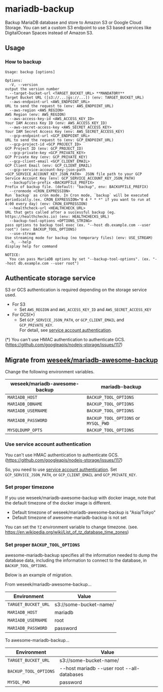 # mariadb-backup

Backup MariaDB database and store to Amazon S3 or Google Cloud Storage. You can set a custom S3 endpoint to use S3 based services like DigitalOcean Spaces instead of Amazon S3.

## Usage

### How to backup

```
Usage: backup [options]

Options:
  -V, --version                                                            output the version number
  --target-bucket-url <TARGET_BUCKET_URL> **MANDATORY**                    Target Bucket URL ([s3://...|gs://...]) (env: TARGET_BUCKET_URL)
  --aws-endpoint-url <AWS_ENDPOINT_URL>                                    URL to send the request to (env: AWS_ENDPOINT_URL)
  --aws-region <AWS_REGION>                                                AWS Region (env: AWS_REGION)
  --aws-access-key-id <AWS_ACCESS_KEY_ID>                                  Your IAM Access Key ID (env: AWS_ACCESS_KEY_ID)
  --aws-secret-access-key <AWS_SECRET_ACCESS_KEY>                          Your IAM Secret Access Key (env: AWS_SECRET_ACCESS_KEY)
  --gcp-endpoint-url <GCP_ENDPOINT_URL>                                    URL to send the request to (env: GCP_ENDPOINT_URL)
  --gcp-project-id <GCP_PROJECT_ID>                                        GCP Project ID (env: GCP_PROJECT_ID)
  --gcp-private-key <GCP_PRIVATE_KEY>                                      GCP Private Key (env: GCP_PRIVATE_KEY)
  --gcp-client-email <GCP_CLIENT_EMAIL>                                    GCP Client Email (env: GCP_CLIENT_EMAIL)
  --gcp-service-account-key-json-path <GCP_SERVICE_ACCOUNT_KEY_JSON_PATH>  JSON file path to your GCP Service Account Key (env: GCP_SERVICE_ACCOUNT_KEY_JSON_PATH)
  --backupfile-prefix <BACKUPFILE_PREFIX>                                  Prefix of backup file. (default: "backup", env: BACKUPFILE_PREFIX)
  --cronmode <CRON_EXPRESSION>                                             Run `backup` as cron mode. In Cron mode, `backup` will be executed periodically.(ex. CRON_EXPRESSION="0 4 * * *" if you want to run at 4:00 every day) (env: CRON_EXPRESSION)
  --healthcheck-url <HEALTHCHECK_URL>                                      URL that gets called after a successful backup (eg. https://healthchecks.io) (env: HEALTHCHECKS_URL)
  --backup-tool-options <OPTIONS_STRING>                                   pass options to backup tool exec (ex. "--host db.example.com --user root") (env: BACKUP_TOOL_OPTIONS)
  --use-stream                                                             Use streaming mode for backup (no temporary files) (env: USE_STREAM)
  -h, --help                                                               display help for command

NOTICE:
  You can pass MariaDB options by set "--backup-tool-options". (ex. "--host db.example.com --user root")
```

## Authenticate storage service

S3 or GCS authentication is required depending on the storage service used.

- For S3
  - Set `AWS_REGION` and `AWS_ACCESS_KEY_ID` and `AWS_SECRET_ACCESS_KEY`
- For GCS(*)
  - Set `GCP_SERVICE_JSON_PATH`, or `GCP_CLIENT_EMAIL` and `GCP_PRIVATE_KEY`.  
    For detail, see [service account authentication](https://cloud.google.com/docs/authentication/production).

(*) You can't use HMAC authentication to authenticate GCS. (https://github.com/googleapis/nodejs-storage/issues/117)

## Migrate from [weseek/mariadb-awesome-backup](https://github.com/weseek/mariadb-awesome-backup)

Change the following environment variables.

| weseek/mariadb-awesome-backup | mariadb-backup |
| ----------------------------- | -------------- |
| `MARIADB_HOST` | `BACKUP_TOOL_OPTIONS` |
| `MARIADB_DBNAME` | `BACKUP_TOOL_OPTIONS` |
| `MARIADB_USERNAME` | `BACKUP_TOOL_OPTIONS` |
| `MARIADB_PASSWORD` | `BACKUP_TOOL_OPTIONS` or `MYSQL_PWD` |
| `MYSQLDUMP_OPTS` | `BACKUP_TOOL_OPTIONS` |

### Use service account authentication

You can't use HMAC authentication to authenticate GCS. (https://github.com/googleapis/nodejs-storage/issues/117)

So, you need to use [service account authentication](https://cloud.google.com/docs/authentication/production).
Set `GCP_SERVICE_JSON_PATH`, or `GCP_CLIENT_EMAIL` and `GCP_PRIVATE_KEY`.

### Set proper timezone

If you use weseek/mariadb-awesome-backup with docker image, note that the default timezone of the docker image is different.

- Default timezone of weseek/mariadb-awesome-backup is "Asia/Tokyo"
- Default timezone of awesome-mariadb-backup is not set

You can set the `TZ` environment variable to change timezone. (see. https://en.wikipedia.org/wiki/List_of_tz_database_time_zones)

### Set proper `BACKUP_TOOL_OPTIONS`

awesome-mariadb-backup specifies all the information needed to dump the database data,
including the information to connect to the database, in `BACKUP_TOOL_OPTIONS`.

Below is an example of migration.

From weseek/mariadb-awesome-backup...

| Environment | Value |
| ----------------------------- | --- |
| `TARGET_BUCKET_URL` | s3://some-bucket-name/ |
| `MARIADB_HOST` | mariadb |
| `MARIADB_USERNAME` | root |
| `MARIADB_PASSWORD` | password |

To awesome-mariadb-backup...

| Environment | Value |
| ----------------------------- | --- |
| `TARGET_BUCKET_URL` | s3://some-bucket-name/ |
| `BACKUP_TOOL_OPTIONS` | --host mariadb --user root --all-databases |
| `MYSQL_PWD` | password |
